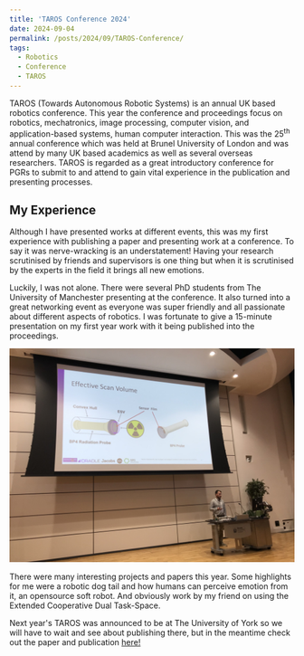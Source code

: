 ```yaml
---
title: 'TAROS Conference 2024'
date: 2024-09-04
permalink: /posts/2024/09/TAROS-Conference/
tags:
  - Robotics
  - Conference
  - TAROS
---
```


TAROS (Towards Autonomous Robotic Systems) is an annual UK based robotics conference. This year the conference and proceedings focus on robotics, mechatronics, image processing, computer vision, and application-based systems, human computer interaction. This was the 25<sup>th</sup> annual conference which was held at Brunel University of London and was attend by many UK based academics as well as several overseas researchers. TAROS is regarded as a great introductory conference for PGRs to submit to and attend to gain vital experience in the publication and presenting processes.

My Experience
------
Although I have presented works at different events, this was my first experience with publishing a paper and presenting work at a conference. To say it was nerve-wracking is an understatement! Having your research scrutinised by friends and supervisors is one thing but when it is scrutinised by the experts in the field it brings all new emotions.

Luckily, I was not alone. There were several PhD students from The University of Manchester presenting at the conference. It also turned into a great networking event as everyone was super friendly and all passionate about different aspects of robotics. I was fortunate to give a 15-minute presentation on my first year work with it being published into the proceedings.

![Presenting at TAROS 2024](/images/TAROS_Presenting.png "Presenting at TAROS 2024")
  
There were many interesting projects and papers this year. Some highlights for me were a robotic dog tail and how humans can perceive emotion from it, an opensource soft robot. And obviously work by my friend on using the Extended Cooperative Dual Task-Space.

Next year's TAROS was announced to be at The University of York so we will have to wait and see about publishing there, but in the meantime check out the paper and publication [here!](https://joshua-bettles.github.io/publication/2024-08-24-Accessibility-TAROS-2024) 